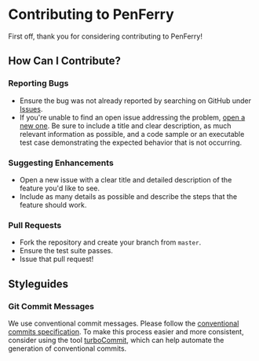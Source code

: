 # Contributing to PenFerry

First off, thank you for considering contributing to PenFerry!

## How Can I Contribute?

### Reporting Bugs

- Ensure the bug was not already reported by searching on GitHub under [Issues](https://github.com/Sett17/PenFerry/issues).
- If you're unable to find an open issue addressing the problem, [open a new one](https://github.com/Sett17/PenFerry/issues/new). Be sure to include a title and clear description, as much relevant information as possible, and a code sample or an executable test case demonstrating the expected behavior that is not occurring.

### Suggesting Enhancements

- Open a new issue with a clear title and detailed description of the feature you'd like to see.
- Include as many details as possible and describe the steps that the feature should work.

### Pull Requests

- Fork the repository and create your branch from `master`.
- Ensure the test suite passes.
- Issue that pull request!

## Styleguides

### Git Commit Messages

We use conventional commit messages. Please follow the [conventional commits specification](https://www.conventionalcommits.org/). To make this process easier and more consistent, consider using the tool [turboCommit](https://github.com/Sett17/turboCommit), which can help automate the generation of conventional commits.
